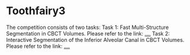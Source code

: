 # Toothfairy3
The competition consists of two tasks:
Task 1: Fast Multi-Structure Segmentation in CBCT Volumes. Please refer to the link: [....](https://github.com/duola-wa/MICCAI-2025-ToothFairy3-Task-1)
Task 2: Interactive Segmentation of the Inferior Alveolar Canal in CBCT Volumes. Please refer to the link: [....](https://github.com/duola-wa/MICCAI-2025-ToothFairy3-Task-2)
